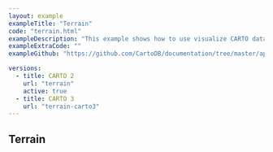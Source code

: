 ```yaml
---
layout: example
exampleTitle: "Terrain"
code: "terrain.html"
exampleDescription: "This example shows how to use visualize CARTO datasets within a Mapbox GL JS 3D terrain environment."
exampleExtraCode: ""
exampleGithub: "https://github.com/CartoDB/documentation/tree/master/app/content/mapbox-gl-js/examples/terrain.html"

versions:
  - title: CARTO 2
    url: "terrain"
    active: true
  - title: CARTO 3
    url: "terrain-carto3"
---
```


## Terrain
